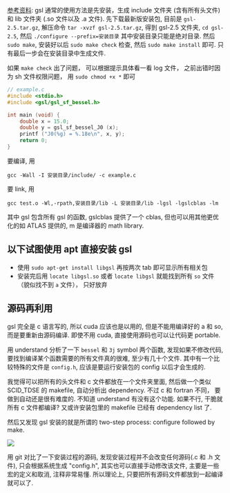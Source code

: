 [参考资料](https://coral.ise.lehigh.edu/jild13/2016/07/11/hello/): gsl 通常的使用方法是先安装，生成 include 文件夹 (含有所有头文件) 和 lib 文件夹 (.so 文件以及 .a 文件). 先下载最新版安装包, 目前是 `gsl-2.5.tar.gz`, 解压命令 `tar -xvzf gsl-2.5.tar.gz`, 得到 gsl-2.5 文件夹, `cd gsl-2.5`, 然后 `./configure --prefix=安装目录` 其中安装目录只能是绝对目录. 然后 `sudo make`, 安装好以后 `sudo make check` 检查, 然后 `sudo make install` 即可. 只有最后一步会在安装目录中生成文件.

如果 `make check` 出了问题， 可以根据提示具体看一看 log 文件， 之前出错时因为 sh 文件权限问题， 用 `sudo chmod +x *` 即可

```c
// example.c
#include <stdio.h>
#include <gsl/gsl_sf_bessel.h>

int main (void) {
    double x = 15.0;
    double y = gsl_sf_bessel_J0 (x);
    printf ("J0(%g) = %.18e\n", x, y);
    return 0;
}
```
要编译, 用
```
gcc -Wall -I 安装目录/include/ -c example.c
```
要 link, 用
```
gcc test.o -Wl,-rpath,安装目录/lib -L 安装目录/lib -lgsl -lgslcblas -lm
```
其中 gsl 包含所有 gsl 的函数, gslcblas 提供了一个 cblas, 但也可以用其他更优化的如 ATLAS 提供的, m 是编译器的 math library.

## 以下试图使用 apt 直接安装 gsl
* 使用 `sudo apt-get install libgsl` 再按两次 tab 即可显示所有相关包
* 安装完后用 `locate libgsl.so` 或者 `locate libgsl` 就能找到所有 `so` 文件（貌似找不到 `a` 文件）， 只好放弃

## 源码再利用
gsl 完全是 c 语言写的, 所以 cuda 应该也是以用的, 但是不能用编译好的 a 和 so, 而是要重新由源码编译. 即使不用 cuda, 直接使用源码也可以让代码更 portable.

用 understand 分析了一下 `bessel` 和 `3j` symbol 两个函数, 发现如果不修改代码, 要找到编译某个函数需要的所有文件真的很难, 至少有几十个文件. 其中有一个比较特殊的文件是 `config.h`, 应该是要运行安装包的 config 以后才会生成的.

我觉得可以把所有的头文件和 c 文件都放在一个文件夹里面, 然后做一个类似 SCID_TDSE 的 makefile, 自动分析出 dependency. 不过 c 和 fortran 不同， 要做到自动还是很有难度的. 不知道 understand 有没有这个功能. 如果不行, 干脆就所有 c 文件都编译? 又或许安装包里的 makefile 已经有 dependency list 了.

然后又发现 gsl 安装的就是所谓的 two-step process: configure followed by make.

![](gsl源码笔记1.png)

用 git 对比了一下安装过程的源码, 发现安装过程并不会改变任何源码(.c 和 .h 文件), 只会根据系统生成 "config.h", 其实也可以直接手动修改该文件, 主要是一些宏的定义和取消, 注释非常易懂. 所以理论上, 只要把所有源码文件都放到一起编译就可以了.
